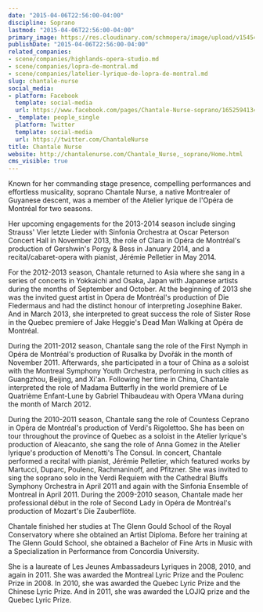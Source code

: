 ```yaml
---
date: "2015-04-06T22:56:00-04:00"
discipline: Soprano
lastmod: "2015-04-06T22:56:00-04:00"
primary_image: https://res.cloudinary.com/schmopera/image/upload/v1545409169/media/webhook-uploads/1428375296748/Chantale-Nurse-Headshot.jpg.jpg
publishDate: "2015-04-06T22:56:00-04:00"
related_companies:
- scene/companies/highlands-opera-studio.md
- scene/companies/lopra-de-montral.md
- scene/companies/latelier-lyrique-de-lopra-de-montral.md
slug: chantale-nurse
social_media:
- platform: Facebook
  template: social-media
  url: https://www.facebook.com/pages/Chantale-Nurse-soprano/165259413492100
- _template: people_single
  platform: Twitter
  template: social-media
  url: https://twitter.com/ChantaleNurse
title: Chantale Nurse
website: http://chantalenurse.com/Chantale_Nurse,_soprano/Home.html
cms_visible: true
---
```


<p>
	Known for her commanding stage presence, compelling performances and effortless musicality, soprano Chantale Nurse, a native Montrealer of Guyanese descent, was a member of the Atelier lyrique de l'Opéra de Montréal for two seasons.<br>
</p>
<p>
	Her upcoming engagements for the 2013-2014 season include singing Strauss' Vier letzte Lieder with Sinfonia Orchestra at Oscar Peterson Concert Hall in November 2013, the role of Clara in Opéra de Montréal's production of Gershwin's Porgy &amp; Bess in January 2014, and a recital/cabaret-opera with pianist, Jérémie Pelletier in May 2014.<span class="style"><br>
	</span>
</p>
<p>
	For the 2012-2013 season, Chantale returned to Asia where she sang in a series of concerts in Yokkaichi and Osaka, Japan with Japanese artists during the months of September and October. At the beginning of 2013 she was the invited guest artist in Opera de Montréal's production of Die Fledermaus and had the distinct honour of interpreting Josephine Baker. And in March 2013, she interpreted to great success the role of Sister Rose in the Quebec premiere of Jake Heggie's Dead Man Walking at Opéra de Montréal.<span class="style"><br>
	</span>
</p>
<p>
	During the 2011-2012 season, Chantale sang the role of the First Nymph in Opéra de Montréal's production of Rusalka by Dvořák in the month of November 2011. Afterwards, she participated in a tour of China as a soloist with the Montreal Symphony Youth Orchestra, performing in such cities as Guangzhou, Beijing, and Xi'an. Following her time in China, Chantale interpreted the role of Madama Butterfly in the world premiere of Le Quatrième Enfant-Lune by Gabriel Thibaudeau with Opera VMana during the month of March 2012.<br>
</p>
<p>
	During the 2010-2011 season, Chantale sang the role of Countess Ceprano in Opéra de Montréal's production of Verdi's Rigolettoo. She has been on tour throughout the province of Quebec as a soloist in the Atelier lyrique's production of Aleacanto, she sang the role of Anna Gomez in the Atelier lyrique's production of Menotti's The Consul. In concert, Chantale performed a recital with pianist, Jérémie Pelletier, which featured works by Martucci, Duparc, Poulenc, Rachmaninoff, and Pfitzner. She was invited to sing the soprano solo in the Verdi Requiem with the Cathedral Bluffs Symphony Orchestra in April 2011 and again with the Sinfonia Ensemble of Montreal in April 2011. During the 2009-2010 season, Chantale made her professional début in the role of Second Lady in Opéra de Montréal's production of Mozart's Die Zauberflöte.<br>
</p>
<p>
	Chantale finished her studies at The Glenn Gould School of the Royal Conservatory where she obtained an Artist Diploma. Before her training at The Glenn Gould School, she obtained a Bachelor of Fine Arts in Music with a Specialization in Performance from Concordia University.<span class="style"><br>
	</span>
</p>
<p>
	She is a laureate of Les Jeunes Ambassadeurs Lyriques in 2008, 2010, and again in 2011. She was awarded the Montreal Lyric Prize and the Poulenc Prize in 2008. In 2010, she was awarded the Quebec Lyric Prize and the Chinese Lyric Prize. And in 2011, she was awarded the LOJIQ prize and the Quebec Lyric Prize.
</p>

